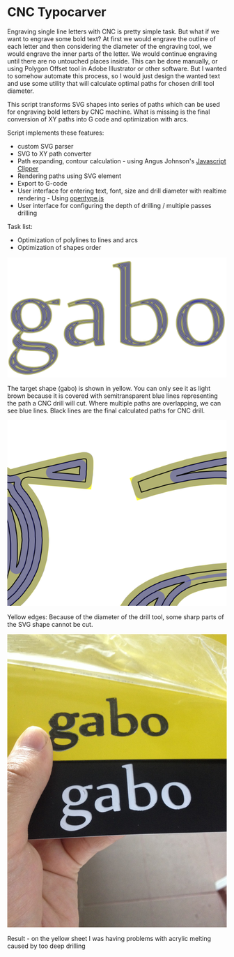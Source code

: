 CNC Typocarver
==========

Engraving single line letters with CNC is pretty simple task. But what if we want to engrave some bold text? At first we would engrave the outline of each letter and then considering the diameter of the engraving tool, we would engrave the inner parts of the letter. We would continue engraving until there are no untouched places inside. This can be done manually, or using Polygon Offset tool in Adobe Illustrator or other software. But I wanted to somehow automate this process, so I would just design the wanted text and use some utility that will calculate optimal paths for chosen drill tool diameter.

This script transforms SVG shapes into series of paths which can be used for engraving bold letters by CNC machine. What is missing is the final conversion of XY paths into G code and optimization with arcs. 

Script implements these features:
- custom SVG parser
- SVG to XY path converter
- Path expanding, contour calculation - using Angus Johnson's [Javascript Clipper](http://sourceforge.net/projects/jsclipper/)
- Rendering paths using SVG element
- Export to G-code
- User interface for entering text, font, size and drill diameter with realtime rendering - Using [opentype.js](http://nodebox.github.io/opentype.js/)
- User interface for configuring the depth of drilling / multiple passes drilling

Task list:
- Optimization of polylines to lines and arcs
- Optimization of shapes order


![Image 1](sample.png)

The target shape (gabo) is shown in yellow. You can only see it as light brown because it is covered with semitransparent blue lines representing the path a CNC drill 
will cut. Where multiple paths are overlapping, we can see blue lines. Black lines are the final calculated paths for CNC drill.

![Image 2](sample_detail.png)

Yellow edges: Because of the diameter of the drill tool, some sharp parts of the SVG shape cannot be cut.

![Image 3](sample_result.jpg)

Result - on the yellow sheet I was having problems with acrylic melting caused by too deep drilling
